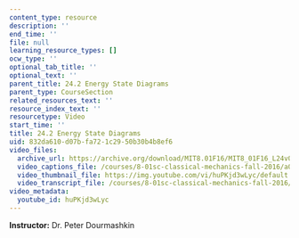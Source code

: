 ```yaml
---
content_type: resource
description: ''
end_time: ''
file: null
learning_resource_types: []
ocw_type: ''
optional_tab_title: ''
optional_text: ''
parent_title: 24.2 Energy State Diagrams
parent_type: CourseSection
related_resources_text: ''
resource_index_text: ''
resourcetype: Video
start_time: ''
title: 24.2 Energy State Diagrams
uid: 832da610-d07b-fa72-1c29-50b30b4b8ef6
video_files:
  archive_url: https://archive.org/download/MIT8.01F16/MIT8_01F16_L24v02_360p.mp4
  video_captions_file: /courses/8-01sc-classical-mechanics-fall-2016/a0d9ac3d961359b383e39eaebe74a598_huPKjd3wLyc.vtt
  video_thumbnail_file: https://img.youtube.com/vi/huPKjd3wLyc/default.jpg
  video_transcript_file: /courses/8-01sc-classical-mechanics-fall-2016/f197db5c1cb3d45ee7cf45eb23ea947e_huPKjd3wLyc.pdf
video_metadata:
  youtube_id: huPKjd3wLyc
---
```


**Instructor:** Dr. Peter Dourmashkin